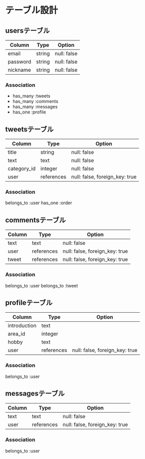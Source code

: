 # テーブル設計

## usersテーブル

| Column              | Type    | Option      |
| ------------------- | ------- | ----------- |
| email               | string  | null: false |
| password            | string  | null: false |
| nickname            | string  | null: false |

### Association

- has_many :tweets
- has_many :comments
- has_many :messages
- has_one :profile

## tweetsテーブル

| Column        | Type       | Option                         |
| --------------| ---------- | ------------------------------ |
| title         | string     | null: false                    |
| text          | text       | null: false                    |
| category_id   | integer    | null: false                    |
| user          | references | null: false, foreign_key: true |

### Association

belongs_to :user
has_one :order

## commentsテーブル

| Column    | Type       | Option                         |
| --------- | ---------- | ------------------------------ |
| text      | text       | null: false                    |
| user      | references | null: false, foreign_key: true |
| tweet     | references | null: false, foreign_key: true |

### Association

belongs_to :user
belongs_to :tweet

## profileテーブル

| Column        | Type       | Option                         |
| ------------- | ---------- | ------------------------------ |
| introduction  | text       |                                |
| area_id       | integer    |                                |
| hobby         | text       |                                |
| user          | references | null: false, foreign_key: true |

### Association

belongs_to :user

## messagesテーブル

| Column    | Type       | Option                         |
| --------- | ---------- | ------------------------------ |
| text      | text       | null: false                    |
| user      | references | null: false, foreign_key: true |

### Association

belongs_to :user